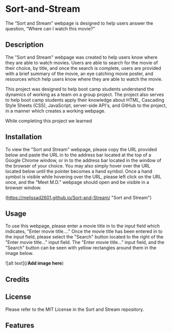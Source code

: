 # Sort-and-Stream
The “Sort and Stream” webpage is designed to help users answer the question, “Where can I watch this movie?” 

## Description

The "Sort and Stream" webpage was created to help users know where they are able to watch movies. Users are able to search for the movie of their choice, by title, and once the search is complete, users are provided with a brief summary of the movie, an eye catching movie poster, and resources which help users know where they are able to watch the movie.

This project was designed to help boot camp students understand the dynamics of working as a team on a group project. The project also serves to help boot camp students apply their knowledge about HTML, Cascading Style Sheets (CSS), JavaScript, server-side API's, and GitHub to the project, in a manner which creates a working webpage.

While completing this project we learned 

## Installation

To view the "Sort and Stream" webpage, please copy the URL provided below and paste the URL in to the address bar located at the top of a Google Chrome window, or in to the address bar located in the window of the browser of your choice. You may also simply hover over the URL located below until the pointer becomes a hand symbol. Once a hand symbol is visible while hovering over the URL, please left click on the URL once, and the "Meet M.D." webpage should open and be visible in a browser window.

(https://melissad2601.github.io/Sort-and-Stream/ "Sort and Stream")

## Usage

To use this webpage, please enter a movie title in to the input field which indicates, "Enter movie title...." Once the movie title has been entered in to the input field, please select the "Search" button located to the right of the "Enter movie title..." input field. The "Enter movie title..." input field, and the "Search" button can be seen with yellow rectangles around them in the image below.

![alt text](/**Add image here**)

## Credits


## License

Please refer to the MIT License in the Sort and Stream repository.

## Features

